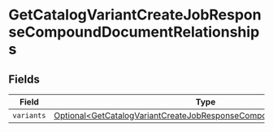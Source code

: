 # GetCatalogVariantCreateJobResponseCompoundDocumentRelationships


## Fields

| Field                                                                                                                                                          | Type                                                                                                                                                           | Required                                                                                                                                                       | Description                                                                                                                                                    |
| -------------------------------------------------------------------------------------------------------------------------------------------------------------- | -------------------------------------------------------------------------------------------------------------------------------------------------------------- | -------------------------------------------------------------------------------------------------------------------------------------------------------------- | -------------------------------------------------------------------------------------------------------------------------------------------------------------- |
| `variants`                                                                                                                                                     | [Optional\<GetCatalogVariantCreateJobResponseCompoundDocumentVariants>](../../models/components/GetCatalogVariantCreateJobResponseCompoundDocumentVariants.md) | :heavy_minus_sign:                                                                                                                                             | N/A                                                                                                                                                            |